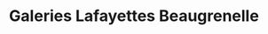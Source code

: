 ---
title: "Galeries Lafayettes Beaugrenelle"
url: /paris/galeries-lafayettes-beaugrenelle/
shop: Warenhaus
---